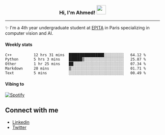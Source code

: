 <!-- Heading -->
<h3 align="center"> Hi, I'm Ahmed! <img src = "https://raw.githubusercontent.com/MartinHeinz/MartinHeinz/master/wave.gif" width = 30px></h3>

<!-- About section -->
---
✨ I'm a 4th year undergraduate student at <a href="https://www.epita.fr/en/">EPITA</a> in Paris specializing in computer vision and AI.

<h4 align ="left"> Weekly stats </h4>

<!--START_SECTION:waka-->

```txt
C++          12 hrs 31 mins  ████████████████░░░░░░░░░   64.12 %
Python       5 hrs 3 mins    ██████▒░░░░░░░░░░░░░░░░░░   25.87 %
Other        1 hr 25 mins    ██░░░░░░░░░░░░░░░░░░░░░░░   07.34 %
Markdown     20 mins         ▒░░░░░░░░░░░░░░░░░░░░░░░░   01.71 %
Text         5 mins          ░░░░░░░░░░░░░░░░░░░░░░░░░   00.49 %
```

<!--END_SECTION:waka-->

<h4 align ="left">Vibing to</h4>

[![Spotify](https://novatorem-ten-lyart.vercel.app/api/spotify)](https://open.spotify.com/user/31knevkvll66tzc3gqtoi6ngjbre)

<!-- Connect section -->

## Connect with me
  * <a href="https://www.linkedin.com/in/ahmed-hassayoune">Linkedin</a>
  * <a href="https://twitter.com/Ahmedhassaaa">Twitter</a>

<!-- Connect section: END -->
